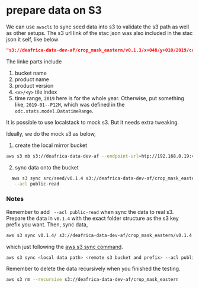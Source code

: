 # prepare data on S3

We can use ```awscli``` to sync seed data into s3 to validate the s3 path as well as other setups.
The s3 url link of the stac json was also included in the stac json it self, like below

```json
"s3://deafrica-data-dev-af/crop_mask_eastern/v0.1.3/x+048/y+010/2019/crop_mask_eastern_x+048_y+010_2019.json"
```

The linke parts include

1. bucket name
2. product name
3. product version
4. ```<x>/<y>``` tile index
5. time range, ```2019``` here is for the whole year. Otherwise, put something like, ```2019-01--P12M```, which was defined
  in the ```odc.stats.model.DatatimeRange```.

It is possible to use localstack to mock s3. But it needs extra tweaking.

Ideally, we do the mock s3 as below,

1. create the local mirror bucket

  ```bash
  aws s3 mb s3://deafrica-data-dev-af --endpoint-url=htp://192.168.0.19:4566
  ```

2. sync data onto the bucket


```bash
  aws s3 sync src/seed/v0.1.4 s3://deafrica-data-dev-af/crop_mask_eastern/v0.1.4 --endpoint-url=htp://192.168.0.19:4566 \
   --acl public-read
```

### Notes

Remember to add ``` --acl public-read``` when sync the data to real s3. Prepare the data in ```v0.1.4``` with the
exact folder structure as the s3 key prefix you want. Then, sync data,

  ```bash
  aws s3 sync v0.1.4/ s3://deafrica-data-dev-af/crop_mask_eastern/v0.1.4 --acl public-read
  ```

which just following the [aws s3 sync command](https://docs.aws.amazon.com/cli/latest/reference/s3/sync.html).

  ```bash
  aws s3 sync <local data path> <remote s3 bucket and prefix> --acl public-read
  ```

Remember to delete the data recursively when you finished the testing.

  ```bash
  aws s3 rm --recursive s3://deafrica-data-dev-af/crop_mask_eastern
  ```
